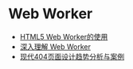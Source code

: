 
# Web Worker
* [HTML5 Web Worker的使用](http://blog.jobbole.com/30592/)
* [深入理解 Web Worker](http://www.alloyteam.com/2015/11/deep-in-web-worker/)
* [现代404页面设计趋势分析与案例](http://design.jobbole.com/114403/)